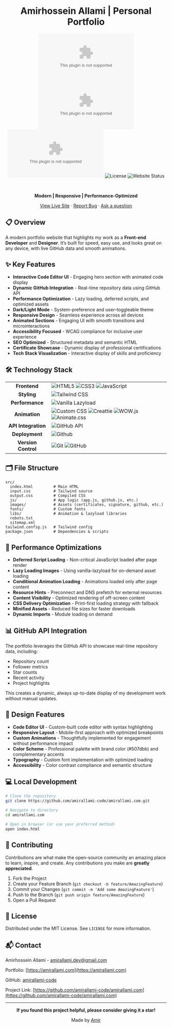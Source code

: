 <div align="center">
  
# Amirhossein Allami | Personal Portfolio
  
![GitHub stars](https://img.shields.io/github/stars/amirallami-code/amirallami.com?style=default&color=yellow)
![GitHub releases](https://img.shields.io/github/release/amirallami-code/amirallami.com?style=default&color=507dbb)
![GitHub last commit](https://img.shields.io/github/last-commit/amirallami-code/amirallami.com?style=default&color=507dbb)
![License](https://img.shields.io/badge/license-MIT-blue?style=default&color=507dbb)
![Website Status](https://img.shields.io/website?url=https%3A%2F%2Famirallami.com&style=default&color=34b233)

<br>

**Modern | Responsive | Performance-Optimized**

[View Live Site](https://amirallami.com) · [Report Bug](https://github.com/amirallami-code/amirallami.com/issues) · [Ask a question](https://github.com/amirallami-code/amirallami.com/issues)

</div>

## 📋 Overview

A modern portfolio website that highlights my work as a **Front-end Developer** and **Designer**. It’s built for speed, easy use, and looks great on any device, with live GitHub data and smooth animations.

## ✨ Key Features

- **Interactive Code Editor UI** - Engaging hero section with animated code display
- **Dynamic GitHub Integration** - Real-time repository data using GitHub API
- **Performance Optimization** - Lazy loading, deferred scripts, and optimized assets
- **Dark/Light Mode** - System-preference and user-toggleable theme
- **Responsive Design** - Seamless experience across all devices
- **Animated Sections** - Engaging UI with smooth transitions and microinteractions
- **Accessibility Focused** - WCAG compliance for inclusive user experience
- **SEO Optimized** - Structured metadata and semantic HTML
- **Certificate Showcase** - Dynamic display of professional certifications
- **Tech Stack Visualization** - Interactive display of skills and proficiency

## 🛠️ Technology Stack

<table>
  <tr>
    <td align="center"><strong>Frontend</strong></td>
    <td>
      <img src="https://img.shields.io/badge/HTML5-E34F26?style=flat-square&logo=html5&logoColor=white" alt="HTML5">
      <img src="https://img.shields.io/badge/CSS3-1572B6?style=flat-square&logo=css3&logoColor=white" alt="CSS3">
      <img src="https://img.shields.io/badge/JavaScript-F7DF1E?style=flat-square&logo=javascript&logoColor=black" alt="JavaScript">
    </td>
  </tr>
  <tr>
    <td align="center"><strong>Styling</strong></td>
    <td>
      <img src="https://img.shields.io/badge/Tailwind_CSS-38B2AC?style=flat-square&logo=tailwind-css&logoColor=white" alt="Tailwind CSS">
    </td>
  </tr>
  <tr>
    <td align="center"><strong>Performance</strong></td>
    <td>
      <img src="https://img.shields.io/badge/Vanilla_Lazyload-8DD6F9?style=flat-square&logo=webpack&logoColor=black" alt="Vanilla Lazyload">
    </td>
  </tr>
  <tr>
    <td align="center"><strong>Animation</strong></td>
    <td>
      <img src="https://img.shields.io/badge/Custom_CSS_Animations-FF9E0F?style=flat-square&logo=css3&logoColor=white" alt="Custom CSS">
      <img src="https://img.shields.io/badge/Creattie-0081CB?style=flat-square&logo=material-ui&logoColor=white" alt="Creattie">
      <img src="https://img.shields.io/badge/WOW.js-2088FF?style=flat-square&logo=javascript&logoColor=white" alt="WOW.js">
      <img src="https://img.shields.io/badge/Animate.css-563D7C?style=flat-square&logo=css3&logoColor=white" alt="Animate.css">
    </td>
  </tr>
  <tr>
    <td align="center"><strong>API Integration</strong></td>
    <td>
      <img src="https://img.shields.io/badge/GitHub_API-181717?style=flat-square&logo=github&logoColor=white" alt="GitHub API">
    </td>
  </tr>
  <tr>
    <td align="center"><strong>Deployment</strong></td>
    <td>
      <img src="https://img.shields.io/badge/GitHub_Pages-181717?style=flat-square&logo=github&logoColor=white" alt="Github">
    </td>
  </tr>
  <tr>
    <td align="center"><strong>Version Control</strong></td>
    <td>
      <img src="https://img.shields.io/badge/Git-F05032?style=flat-square&logo=git&logoColor=white" alt="Git">
      <img src="https://img.shields.io/badge/GitHub-181717?style=flat-square&logo=github&logoColor=white" alt="GitHub">
    </td>
  </tr>
</table>

## 🗂️ File Structure

```
src/
  index.html         # Main HTML
  input.css          # Tailwind source
  output.css         # Compiled CSS
  js/                # App logic (app.js, github.js, etc.)
  images/            # Assets (certificates, signature, github, etc.)
  fonts/             # Custom fonts
  libs/              # Animation & lazyload libraries
  robots.txt
  sitemap.xml
tailwind.config.js   # Tailwind config
package.json         # Dependencies & scripts
```

## 🚀 Performance Optimizations

- **Deferred Script Loading** - Non-critical JavaScript loaded after page render
- **Lazy Loading Images** - Using vanilla-lazyload for on-demand asset loading
- **Conditional Animation Loading** - Animations loaded only after page content
- **Resource Hints** - Preconnect and DNS prefetch for external resources
- **Content Visibility** - Optimized rendering of off-screen content
- **CSS Delivery Optimization** - Print-first loading strategy with fallback
- **Minified Assets** - Reduced file sizes for faster downloads
- **Dynamic Imports** - Module loading on demand

## 📊 GitHub API Integration

The portfolio leverages the GitHub API to showcase real-time repository data, including:

- Repository count
- Follower metrics
- Star counts
- Recent activity
- Project highlights

This creates a dynamic, always up-to-date display of my development work without manual updates.

## 🎨 Design Features

- **Code Editor UI** - Custom-built code editor with syntax highlighting
- **Responsive Layout** - Mobile-first approach with optimized breakpoints
- **Custom Animations** - Thoughtfully implemented for engagement without performance impact
- **Color Scheme** - Professional palette with brand color (#507dbb) and complementary accents
- **Typography** - Custom font implementation with optimized loading
- **Accessibility** - Color contrast compliance and semantic structure

## 💻 Local Development

```bash
# Clone the repository
git clone https://github.com/amirallami-code/amirallami.com.git

# Navigate to directory
cd amirallami.com

# Open in browser (or use your preferred method)
open index.html
```

## 🤝 Contributing

Contributions are what make the open-source community an amazing place to learn, inspire, and create. Any contributions you make are **greatly appreciated**.

1. Fork the Project
2. Create your Feature Branch (`git checkout -b feature/AmazingFeature`)
3. Commit your Changes (`git commit -m 'Add some AmazingFeature'`)
4. Push to the Branch (`git push origin feature/AmazingFeature`)
5. Open a Pull Request

## 📝 License

Distributed under the MIT License. See `LICENSE` for more information.

## 📬 Contact

Amirhossein Allami - [amirallami.dev@gmail.com](mailto:amirallami.dev@gmail.com)

Portfolio: [https://amirallami.com](https://amirallami.com)

GitHub: [amirallami-code](https://github.com/amirallami-code)

Project Link: [https://github.com/amirallami-code/amirallami.com](https://github.com/amirallami-code/amirallami.com)

---

<div align="center">
  
 **If you found this project helpful, please consider giving it a star!**

Made by [Amir](https://github.com/amirallami-code)

</div>
